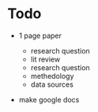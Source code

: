 # Todo

- 1 page paper

  - research question
  - lit review
  - research question
  - methedology
  - data sources

- make google docs
